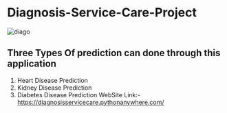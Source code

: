 # Diagnosis-Service-Care-Project
![diago](https://github.com/rkgupta7463/Diagnosis-Service-Care-Project/assets/96177171/607c1477-5049-48b0-87bd-4c1850b2641c)
## Three Types Of prediction can done through this application
1. Heart Disease Prediction
2. Kidney Disease Prediction
3. Diabetes Disease Prediction
WebSite Link:- https://diagnosisservicecare.pythonanywhere.com/
